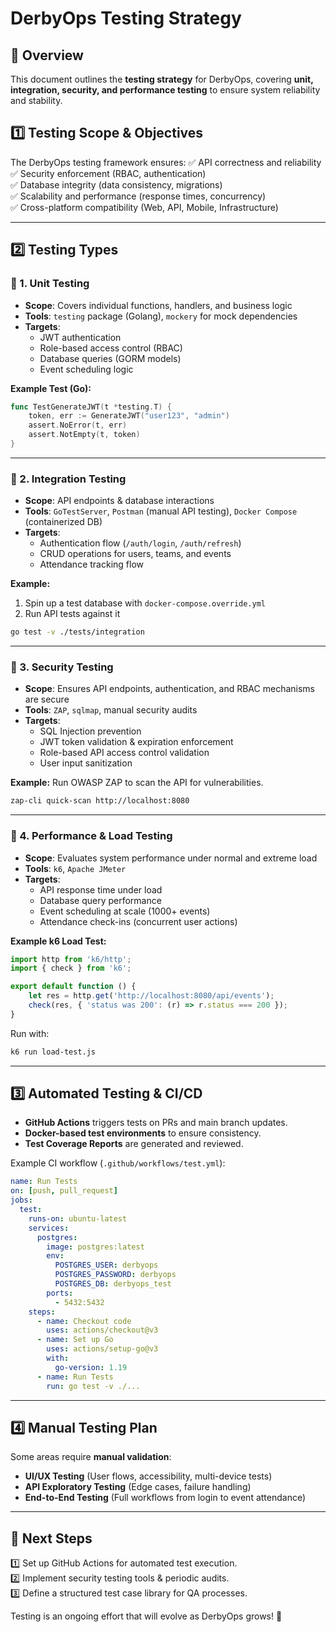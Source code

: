 # DerbyOps Testing Strategy

## 📌 Overview
This document outlines the **testing strategy** for DerbyOps, covering **unit, integration, security, and performance testing** to ensure system reliability and stability.

## **1️⃣ Testing Scope & Objectives**
The DerbyOps testing framework ensures:
✅ API correctness and reliability  
✅ Security enforcement (RBAC, authentication)  
✅ Database integrity (data consistency, migrations)  
✅ Scalability and performance (response times, concurrency)  
✅ Cross-platform compatibility (Web, API, Mobile, Infrastructure)  

---

## **2️⃣ Testing Types**

### **🔹 1. Unit Testing**
- **Scope**: Covers individual functions, handlers, and business logic
- **Tools**: `testing` package (Golang), `mockery` for mock dependencies
- **Targets**:
  - JWT authentication
  - Role-based access control (RBAC)
  - Database queries (GORM models)
  - Event scheduling logic

**Example Test (Go):**
```go
func TestGenerateJWT(t *testing.T) {
    token, err := GenerateJWT("user123", "admin")
    assert.NoError(t, err)
    assert.NotEmpty(t, token)
}
```

---

### **🔹 2. Integration Testing**
- **Scope**: API endpoints & database interactions
- **Tools**: `GoTestServer`, `Postman` (manual API testing), `Docker Compose` (containerized DB)
- **Targets**:
  - Authentication flow (`/auth/login`, `/auth/refresh`)
  - CRUD operations for users, teams, and events
  - Attendance tracking flow

**Example:**
1. Spin up a test database with `docker-compose.override.yml`
2. Run API tests against it

```sh
go test -v ./tests/integration
```

---

### **🔹 3. Security Testing**
- **Scope**: Ensures API endpoints, authentication, and RBAC mechanisms are secure
- **Tools**: `ZAP`, `sqlmap`, manual security audits
- **Targets**:
  - SQL Injection prevention
  - JWT token validation & expiration enforcement
  - Role-based API access control validation
  - User input sanitization

**Example:** Run OWASP ZAP to scan the API for vulnerabilities.
```sh
zap-cli quick-scan http://localhost:8080
```

---

### **🔹 4. Performance & Load Testing**
- **Scope**: Evaluates system performance under normal and extreme load
- **Tools**: `k6`, `Apache JMeter`
- **Targets**:
  - API response time under load
  - Database query performance
  - Event scheduling at scale (1000+ events)
  - Attendance check-ins (concurrent user actions)

**Example k6 Load Test:**
```js
import http from 'k6/http';
import { check } from 'k6';

export default function () {
    let res = http.get('http://localhost:8080/api/events');
    check(res, { 'status was 200': (r) => r.status === 200 });
}
```
Run with:
```sh
k6 run load-test.js
```

---

## **3️⃣ Automated Testing & CI/CD**
- **GitHub Actions** triggers tests on PRs and main branch updates.
- **Docker-based test environments** to ensure consistency.
- **Test Coverage Reports** are generated and reviewed.

Example CI workflow (`.github/workflows/test.yml`):
```yaml
name: Run Tests
on: [push, pull_request]
jobs:
  test:
    runs-on: ubuntu-latest
    services:
      postgres:
        image: postgres:latest
        env:
          POSTGRES_USER: derbyops
          POSTGRES_PASSWORD: derbyops
          POSTGRES_DB: derbyops_test
        ports:
          - 5432:5432
    steps:
      - name: Checkout code
        uses: actions/checkout@v3
      - name: Set up Go
        uses: actions/setup-go@v3
        with:
          go-version: 1.19
      - name: Run Tests
        run: go test -v ./...
```

---

## **4️⃣ Manual Testing Plan**
Some areas require **manual validation**:
- **UI/UX Testing** (User flows, accessibility, multi-device tests)
- **API Exploratory Testing** (Edge cases, failure handling)
- **End-to-End Testing** (Full workflows from login to event attendance)

---

## 📌 Next Steps
1️⃣ Set up GitHub Actions for automated test execution.  
2️⃣ Implement security testing tools & periodic audits.  
3️⃣ Define a structured test case library for QA processes.  

Testing is an ongoing effort that will evolve as DerbyOps grows! 🚀